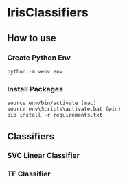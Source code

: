 # IrisClassifiers

## How to use

### Create Python Env

```
python -m venv env
```

### Install Packages
```
source env/bin/activate (mac)
source env\Scripts\activate.bat (win)
pip install -r requirements.txt
```

## Classifiers

### SVC Linear Classifier

### TF Classifier